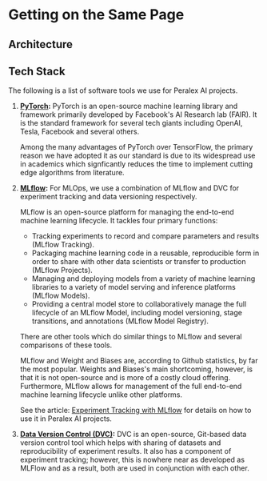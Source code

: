 # Getting on the Same Page

## Architecture

<!-- Make the same block diagram as the one on Neptune's website. -->

## Tech Stack

The following is a list of software tools we use for Peralex AI projects.

1. **[PyTorch](https://pytorch.org/):** PyTorch is an open-source machine
   learning library and framework primarily developed by Facebook's AI Research
   lab (FAIR). It is the standard framework for several tech giants including
   OpenAI, Tesla, Facebook and several others.

   Among the many advantages of PyTorch over TensorFlow, the primary reason we
   have adopted it as our standard is due to its widespread use in academics
   which signficantly reduces the time to implement cutting edge algorithms from
   literature.

2. **[MLflow](https://mlflow.org/):** For MLOps, we use a combination of MLflow
   and DVC for experiment tracking and data versioning respectively.

   MLflow is an open-source platform for managing the end-to-end machine
   learning lifecycle. It tackles four primary functions:

   - Tracking experiments to record and compare parameters and results (MLflow
     Tracking).
   - Packaging machine learning code in a reusable, reproducible form in order
     to share with other data scientists or transfer to production (MLflow
     Projects).
   - Managing and deploying models from a variety of machine learning libraries
     to a variety of model serving and inference platforms (MLflow Models).
   - Providing a central model store to collaboratively manage the full
     lifecycle of an MLflow Model, including model versioning, stage
     transitions, and annotations (MLflow Model Registry).

   There are other tools which do similar things to MLflow and several
   comparisons of these tools.

   MLflow and Weight and Biases are, according to Github statistics, by far the
   most popular. Weights and Biases's main shortcoming, however, is that it is
   not open-source and is more of a costly cloud offering. Furthermore, MLflow
   allows for management of the full end-to-end machine learning lifecycle
   unlike other platforms.

   See the article: [Experiment Tracking with MLflow](#) for details on how to
   use it in Peralex AI projects.

3. **[Data Version Control (DVC)](https://dvc.org/):** DVC is an open-source,
   Git-based data version control tool which helps with sharing of datasets and
   reproducibility of experiment results. It also has a component of experiment
   tracking; however, this is nowhere near as developed as MLFlow and as a
   result, both are used in conjunction with each other.

<!-- Tsaug: Data augmentation -->

